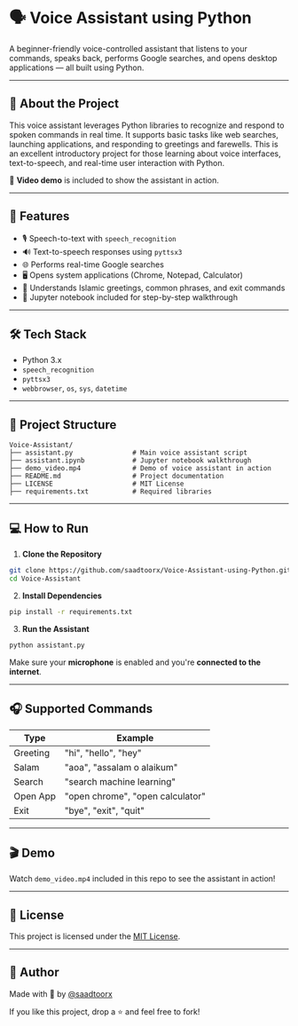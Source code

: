 # 🗣️ Voice Assistant using Python

A beginner-friendly voice-controlled assistant that listens to your commands, speaks back, performs Google searches, and opens desktop applications — all built using Python.

---

## 🧠 About the Project

This voice assistant leverages Python libraries to recognize and respond to spoken commands in real time. It supports basic tasks like web searches, launching applications, and responding to greetings and farewells. This is an excellent introductory project for those learning about voice interfaces, text-to-speech, and real-time user interaction with Python.

🎥 **Video demo** is included to show the assistant in action.

---

## 🚀 Features

* 🎙️ Speech-to-text with `speech_recognition`
* 🔊 Text-to-speech responses using `pyttsx3`
* 🌐 Performs real-time Google searches
* 🖥️ Opens system applications (Chrome, Notepad, Calculator)
* 🧠 Understands Islamic greetings, common phrases, and exit commands
* 📄 Jupyter notebook included for step-by-step walkthrough

---

## 🛠️ Tech Stack

* Python 3.x  
* `speech_recognition`  
* `pyttsx3`  
* `webbrowser`, `os`, `sys`, `datetime`

---

## 📁 Project Structure

```
Voice-Assistant/
├── assistant.py               # Main voice assistant script
├── assistant.ipynb            # Jupyter notebook walkthrough
├── demo_video.mp4             # Demo of voice assistant in action
├── README.md                  # Project documentation
├── LICENSE                    # MIT License
├── requirements.txt           # Required libraries
```

---

## 💻 How to Run

1. **Clone the Repository**

```bash
git clone https://github.com/saadtoorx/Voice-Assistant-using-Python.git
cd Voice-Assistant
```

2. **Install Dependencies**

```bash
pip install -r requirements.txt
```

3. **Run the Assistant**

```bash
python assistant.py
```

Make sure your **microphone** is enabled and you're **connected to the internet**.

---

## 🎧 Supported Commands

| Type      | Example                           |
|-----------|-----------------------------------|
| Greeting  | "hi", "hello", "hey"              |
| Salam     | "aoa", "assalam o alaikum"        |
| Search    | "search machine learning"         |
| Open App  | "open chrome", "open calculator"  |
| Exit      | "bye", "exit", "quit"             |

---

## 🎬 Demo

Watch `demo_video.mp4` included in this repo to see the assistant in action!

---

## 🧾 License

This project is licensed under the [MIT License](LICENSE).

---

## 👤 Author

Made with 🎤 by [@saadtoorx](https://github.com/saadtoorx)

If you like this project, drop a ⭐ and feel free to fork!
